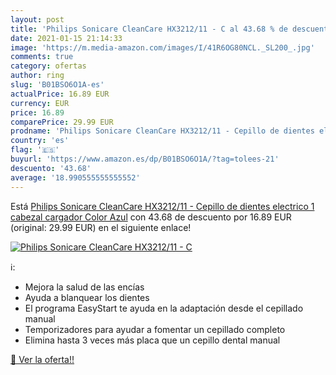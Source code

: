 ```yaml
---
layout: post
title: 'Philips Sonicare CleanCare HX3212/11 - C al 43.68 % de descuento'
date: 2021-01-15 21:14:33
image: 'https://m.media-amazon.com/images/I/41R6OG80NCL._SL200_.jpg'
comments: true
category: ofertas
author: ring
slug: 'B01BSO6O1A-es'
actualPrice: 16.89 EUR
currency: EUR
price: 16.89
comparePrice: 29.99 EUR
prodname: 'Philips Sonicare CleanCare HX3212/11 - Cepillo de dientes electrico  1 cabezal  cargador  Color Azul'
country: 'es'
flag: '🇪🇸'
buyurl: 'https://www.amazon.es/dp/B01BSO6O1A/?tag=tolees-21'
descuento: '43.68'
average: '18.990555555555552'
---
```


Está [Philips Sonicare CleanCare HX3212/11 - Cepillo de dientes electrico  1 cabezal  cargador  Color Azul](https://www.amazon.es/dp/B01BSO6O1A/?tag=tolees-21) con 43.68 de descuento por 16.89 EUR (original: 29.99 EUR) en el siguiente enlace!

[![Philips Sonicare CleanCare HX3212/11 - C](https://m.media-amazon.com/images/I/41R6OG80NCL._SL200_.jpg)](https://www.amazon.es/dp/B01BSO6O1A/?tag=tolees-21)

ℹ️:

- Mejora la salud de las encías
- Ayuda a blanquear los dientes
- El programa EasyStart te ayuda en la adaptación desde el cepillado manual
- Temporizadores para ayudar a fomentar un cepillado completo
- Elimina hasta 3 veces más placa que un cepillo dental manual

[🛒 Ver la oferta!!](https://www.amazon.es/dp/B01BSO6O1A/?tag=tolees-21)

